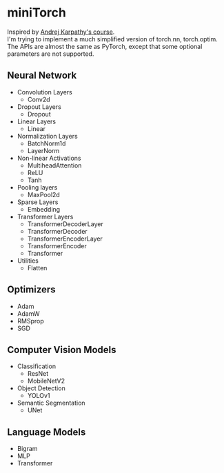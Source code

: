 # miniTorch

Inspired by [Andrej Karpathy's course](https://karpathy.ai/zero-to-hero.html).  
I'm trying to implement a much simplified version of torch.nn, torch.optim.  
The APIs are almost the same as PyTorch, except that some optional parameters are not supported.

## Neural Network
- Convolution Layers
    * Conv2d
- Dropout Layers
    * Dropout
- Linear Layers
    * Linear
- Normalization Layers
    * BatchNorm1d
    * LayerNorm
- Non-linear Activations
    * MultiheadAttention
    * ReLU
    * Tanh
- Pooling layers
    * MaxPool2d
- Sparse Layers
    * Embedding
- Transformer Layers
    * TransformerDecoderLayer
    * TransformerDecoder
    * TransformerEncoderLayer
    * TransformerEncoder
    * Transformer
- Utilities
    * Flatten

## Optimizers
- Adam
- AdamW
- RMSprop
- SGD

## Computer Vision Models
- Classification
    * ResNet
    * MobileNetV2
- Object Detection
    * YOLOv1
- Semantic Segmentation
    * UNet

## Language Models
- Bigram
- MLP
- Transformer
